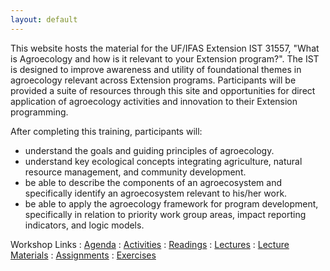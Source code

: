 ```yaml
---
layout: default
---
```


This website hosts the material for the UF/IFAS Extension IST 31557, "What is
Agroecology and how is it relevant to your Extension program?". The IST is
designed to improve awareness and utility of foundational themes in agroecology
relevant across Extension programs. Participants will be provided a suite of
resources through this site and opportunities for direct application of
agroecology activities and innovation­ to their Extension programming.
 
After completing this training, participants will:
- understand the goals and guiding principles of agroecology.
- understand key ecological concepts integrating agriculture, natural resource 
management, and community development.
- be able to describe the components of an agroecosystem and specifically
identify an agroecosystem relevant to his/her work.
- be able to apply the agroecology framework for program development,
specifically in relation to priority work group areas, impact reporting
indicators, and logic models.

Workshop Links
: <a href="{{ site.baseurl}}/agenda.pdf">
  <i class="fa fa-file-text-o fa-fw"></i> Agenda</a>
: <a href="{{ site.baseurl}}/schedule">
  <i class="fa fa-calendar fa-fw"></i> Activities</a>
: <a href="{{ site.baseurl}}/readings">
  <i class="fa fa-book fa-fw"></i> Readings</a>
: <a href="{{ site.baseurl}}/lectures">
  <i class="fa fa-comment fa-fw"></i> Lectures</a>
: <a href="{{ site.baseurl}}/materials">
  <i class="fa fa-list-alt fa-fw"></i> Lecture Materials</a>
: <a href="{{ site.baseurl}}/assignments">
  <i class="fa fa-keyboard-o fa-fw"></i> Assignments</a>
: <a href="{{ site.baseurl}}/exercises">
  <i class="fa fa-magic fa-fw"></i> Exercises</a>
